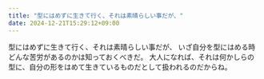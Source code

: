 ```yaml
---
title: "型にはめずに生きて行く、それは素晴らしい事だが、"
date: 2024-12-21T15:29:12+09:00
---
```

型にはめずに生きて行く、それは素晴らしい事だが、
いざ自分を型にはめる時どんな苦労があるのかは知っておくべきだ。
大人になれば、それは何かしらの型に、自分の形をはめて生きているものだとして扱われるのだからね。
